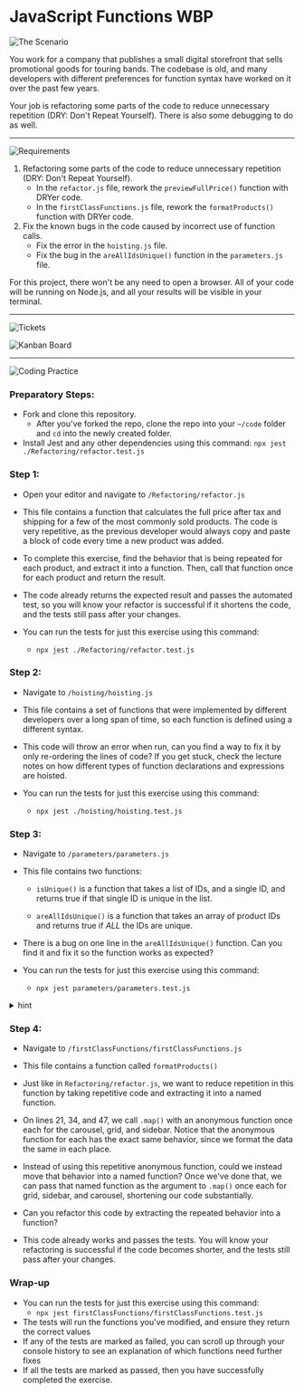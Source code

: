 # JavaScript Functions WBP

![The Scenario](./assets/banner-scenario.png)

You work for a company that publishes a small digital storefront that sells promotional goods for touring bands. The codebase is old, and many developers with different preferences for function syntax have worked on it over the past few years.

Your job is refactoring some parts of the code to reduce unnecessary repetition (DRY: Don't Repeat Yourself). There is also some debugging to do as well.

---

![Requirements](./assets/banner-requirements.png)

1. Refactoring some parts of the code to reduce unnecessary repetition (DRY: Don't Repeat Yourself).
    - In the `refactor.js` file, rework the `previewFullPrice()` function with DRYer code.
    - In the `firstClassFunctions.js` file, rework the `formatProducts()` function with DRYer code. 
2. Fix the known bugs in the code caused by incorrect use of function calls.
    - Fix the error in the `hoisting.js` file.
    - Fix the bug in the `areAllIdsUnique()` function in the `parameters.js` file.

For this project, there won't be any need to open a browser. All of your code will be running on Node.js, and all your results will be visible in your terminal.

---

![Tickets](./assets/banner-tickets.png)

<!-- [Kanban Board Tickets](https://trello.com/b/V2tKlN6Y/javascript-functions) -->
![Kanban Board](./assets/M1L5.1-functions-trello-board.png)


---

![Coding Practice](./assets/banner-coding.png)

### Preparatory Steps:

- Fork and clone this repository.
    -  After you've forked the repo, clone the repo into your `~/code` folder and `cd` into the newly created folder. 
- Install Jest and any other dependencies using this command: `npx jest ./Refactoring/refactor.test.js`

### Step 1:

- Open your editor and navigate to `/Refactoring/refactor.js`

- This file contains a function that calculates the full price after tax and shipping for a few of the most commonly sold products. The code is very repetitive, as the previous developer would always copy and paste a block of code every time a new product was added.

- To complete this exercise, find the behavior that is being repeated for each product, and extract it into a function. Then, call that function once for each product and return the result.

- The code already returns the expected result and passes the automated test, so you will know your refactor is successful if it shortens the code, and the tests still pass after your changes.

- You can run the tests for just this exercise using this command:
  - `npx jest ./Refactoring/refactor.test.js`

### Step 2:

- Navigate to `/hoisting/hoisting.js`

- This file contains a set of functions that were implemented by different developers over a long span of time, so each function is defined using a different syntax.

- This code will throw an error when run, can you find a way to fix it by only re-ordering the lines of code? If you get stuck, check the lecture notes on how different types of function declarations and expressions are hoisted.

- You can run the tests for just this exercise using this command:
  - `npx jest ./hoisting/hoisting.test.js`

### Step 3:

- Navigate to `/parameters/parameters.js`

- This file contains two functions:

  - `isUnique()` is a function that takes a list of IDs, and a single ID, and returns true if that single ID is unique in the list.

  - `areAllIdsUnique()` is a function that takes an array of product IDs and returns true if _ALL_ the IDs are unique.

- There is a bug on one line in the `areAllIdsUnique()` function. Can you find it and fix it so the function works as expected?

- You can run the tests for just this exercise using this command:
  - `npx jest parameters/parameters.test.js`

<details>

<summary>hint</summary>

This one is pretty tricky because JavaScript is very loose with the types of data you pass as parameters to functions.

In this line: ` const  isThisIdUnique = isUnique(id, allIds);` are the arguments to `isUnique()` passed in the correct order? To find out, try reading the function declaration for `isUnique()`, specifically pay attention to the parameters that `isUnique()` accepts.

Later in your JavaScript career, it is likely that you will work with a technology called TypeScript, which is very powerful for helping avoid bugs like this.

</details>





### Step 4:

- Navigate to `/firstClassFunctions/firstClassFunctions.js`

- This file contains a function called `formatProducts()`

- Just like in `Refactoring/refactor.js`, we want to reduce repetition in this function by taking repetitive code and extracting it into a named function.

- On lines 21, 34, and 47, we call `.map()` with an anonymous function once each for the carousel, grid, and sidebar. Notice that the anonymous function for each has the exact same behavior, since we format the data the same in each place.

- Instead of using this repetitive anonymous function, could we instead move that behavior into a named function? Once we've done that, we can pass that named function as the argument to `.map()` once each for grid, sidebar, and carousel, shortening our code substantially.

- Can you refactor this code by extracting the repeated behavior into a function?

- This code already works and passes the tests. You will know your refactoring is successful if the code becomes shorter, and the tests still pass after your changes.

### Wrap-up

- You can run the tests for just this exercise using this command:
  - `npx jest firstClassFunctions/firstClassFunctions.test.js`
- The tests will run the functions you've modified, and ensure they return the correct values
- If any of the tests are marked as failed, you can scroll up through your console history to see an explanation of which functions need further fixes
- If all the tests are marked as passed, then you have successfully completed the exercise.
